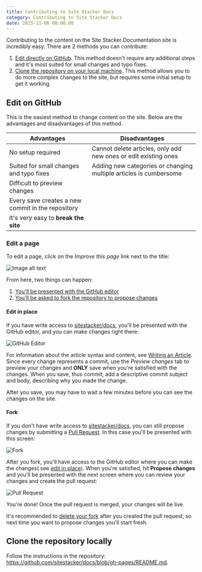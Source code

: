 ```yaml
---
title: Contributing to Site Stacker Docs
category: Contributing to Site Stacker Docs
date: 2015-11-06 00:00:00
---
```


Contributing to the content on the Site Stacker Documentation site
is incredibly easy. There are 2 methods you can contribute:

1. [Edit directly on GitHub](#edit-on-github). This method
doesn't require any additional steps and it's most suited
for small changes and typo fixes.
2. [Clone the repository on your local machine](#clone-the-repository-locally).
This method allows you to do more complex changes to the site,
but requires some initial setup to get it working.

## Edit on GitHub

This is the easiest method to change content on the site.
Below are the advantages and disadvantages of this method.

Advantages | Disadvantages
---------- | -------------
No setup required | Cannot delete articles, only add new ones or edit existing ones
Suited for small changes and typo fixes | Adding new categories or changing multiple articles is cumbersome
 | Difficult to preview changes
 | Every save creates a new commit in the repository
 | It's very easy to **break the site**

### Edit a page

To edit a page, click on the _Improve this page_ link
next to the title:

![Image alt text](https://git.sitestacker.com/sitestacker/docs/uploads/784ac9e7f300b1a7fa185c4874689d04/Screen_Shot_2015-11-06_at_5.49.20_PM__2_.jpg)

From here, two things can happen:

1. [You'll be presented with the GitHub editor](#edit-in-place)
2. [You'll be asked to fork the repository to propose changes](#fork)

#### Edit in place

If you have write access to [sitestacker/docs](https://github.com/sitestacker/docs),
you'll be presented with the GitHub editor, and you
can make changes right there:

![GitHub Editor](https://git.sitestacker.com/sitestacker/docs/uploads/97290c22539982f65be1fffb6e6b740e/image.png)

<note>
For information about the article syntax and content, see <a href="writing-an-article">Writing an Article</a>.
</note>

<important>
<title>Save only once</title>
Since every change represents a commit, use the <i>Preview changes</i> tab to preview your changes and <b>ONLY</b> save when you're satisfied with the changes.
</important>

<important>
<title>Add descriptive message on save</title>
When you save, thus commit, add a descriptive commit subject and body, describing why you made the change.
</important>

After you save, you may have to wait a few minutes before you can see
the changes on the site.

#### Fork

If you don't have write access to [sitestacker/docs](https://github.com/sitestacker/docs),
you can still propose changes by submitting a
[Pull Request](https://help.github.com/articles/using-pull-requests/).
In this case you'll be presented with this screen:

![Fork](https://git.sitestacker.com/sitestacker/docs/uploads/8324fa0f90272cf30ebd5d1fc6059307/Screen_Shot_2015-11-06_at_7.13.21_PM.jpg)

After you fork, you'll have access to the GitHub editor
where you can make the changes( see
[edit in place](#edit-in-place)). When you're satisfied,
hit **Propose changes** and you'll be presented with the
next screen where you can review your changes and
create the pull request:

![Pull Request](https://git.sitestacker.com/sitestacker/docs/uploads/8a4d2675f047e217cee5d1ac8ffc9487/Screen_Shot_2015-11-06_at_7.10.34_PM__2_.jpg)

You're done! Once the pull request is merged, your changes
will be live.

<note>
<title>Delete your fork</title>
It's recommended to <a href="https://help.github.com/articles/deleting-a-repository/">delete your fork</a> after you created the pull request, so next time you want to propose changes you'll start fresh.
</note>

## Clone the repository locally

Follow the instructions in the repository: <https://github.com/sitestacker/docs/blob/gh-pages/README.md>.
